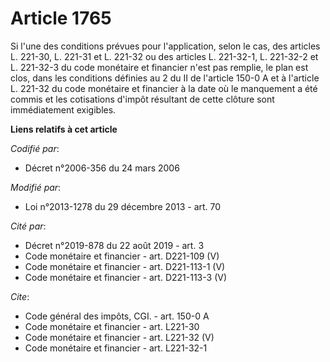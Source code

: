 # Article 1765

Si l'une des conditions prévues pour l'application, selon le cas, des articles L. 221-30, L. 221-31 et L. 221-32 ou des
articles L. 221-32-1, L. 221-32-2 et L. 221-32-3 du code monétaire et financier n'est pas remplie, le plan est clos, dans les
conditions définies au 2 du II de l'article 150-0 A et à l'article L. 221-32 du code monétaire et financier à la date où le
manquement a été commis et les cotisations d'impôt résultant de cette clôture sont immédiatement exigibles.

**Liens relatifs à cet article**

_Codifié par_:

  - Décret n°2006-356 du 24 mars 2006

_Modifié par_:

  - Loi n°2013-1278 du 29 décembre 2013 - art. 70

_Cité par_:

  - Décret n°2019-878 du 22 août 2019 - art. 3
  - Code monétaire et financier - art. D221-109 (V)
  - Code monétaire et financier - art. D221-113-1 (V)
  - Code monétaire et financier - art. D221-113-3 (V)

_Cite_:

  - Code général des impôts, CGI. - art. 150-0 A
  - Code monétaire et financier - art. L221-30
  - Code monétaire et financier - art. L221-32 (V)
  - Code monétaire et financier - art. L221-32-1
